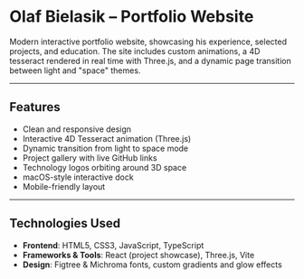 
# Olaf Bielasik – Portfolio Website

Modern interactive portfolio website, showcasing his experience, selected projects, and education.
The site includes custom animations, a 4D tesseract rendered in real time with Three.js, and a dynamic page transition between light and "space" themes.

---

## Features

- Clean and responsive design
- Interactive 4D Tesseract animation (Three.js)
- Dynamic transition from light to space mode
- Project gallery with live GitHub links
- Technology logos orbiting around 3D space
- macOS-style interactive dock
- Mobile-friendly layout

---

## Technologies Used

- **Frontend**: HTML5, CSS3, JavaScript, TypeScript  
- **Frameworks & Tools**: React (project showcase), Three.js, Vite  
- **Design**: Figtree & Michroma fonts, custom gradients and glow effects  


